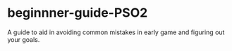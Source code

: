# beginnner-guide-PSO2
A guide to aid in avoiding common mistakes in early game and figuring out your goals.
